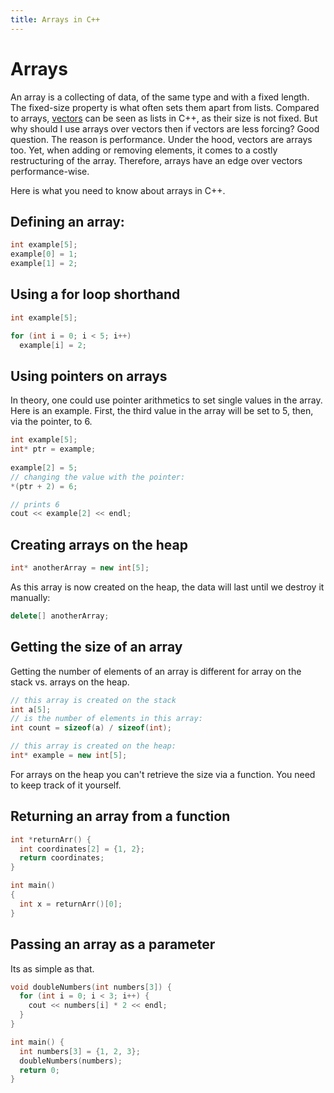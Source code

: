 ```yaml
---
title: Arrays in C++
---
```


# Arrays 

An array is a collecting of data, of the same type and with a fixed length. The fixed-size property is what often sets them apart from lists. 
Compared to arrays, <a href="/cpp/vectors">vectors</a> can be seen as lists in C++, as their size is not fixed. But why should I use arrays over vectors then if vectors are less forcing? 
Good question. The reason is performance. Under the hood, vectors are arrays too. Yet, when adding or removing elements, it comes to a costly restructuring of the array. 
Therefore, arrays have an edge over vectors performance-wise. 

Here is what you need to know about arrays in C++. 

## Defining an array: 

```cpp
int example[5]; 
example[0] = 1; 
example[1] = 2; 
```

 
## Using a for loop shorthand
```cpp
int example[5]; 

for (int i = 0; i < 5; i++) 
  example[i] = 2; 
```

## Using pointers on arrays 
In theory, one could use pointer arithmetics to set single values in the array. Here is an example. 
First, the third value in the array will be set to 5, then, via the pointer, to 6. 
```cpp
int example[5];
int* ptr = example;
  
example[2] = 5;
// changing the value with the pointer:
*(ptr + 2) = 6;

// prints 6   
cout << example[2] << endl;

```

## Creating arrays on the heap 

```cpp
int* anotherArray = new int[5]; 
```

As this array is now created on the heap, the data will last until we destroy it manually: 
```cpp
delete[] anotherArray; 
```

## Getting the size of an array

Getting the number of elements of an array is different for array on the stack vs. arrays on the heap. 

```cpp
// this array is created on the stack 
int a[5]; 
// is the number of elements in this array: 
int count = sizeof(a) / sizeof(int); 

// this array is created on the heap: 
int* example = new int[5]; 
```

For arrays on the heap you can't retrieve the size via a function. You need to keep track of it yourself. 

## Returning an array from a function

```cpp
int *returnArr() {
  int coordinates[2] = {1, 2};
  return coordinates;
}

int main()
{
  int x = returnArr()[0];
}
```

## Passing an array as a parameter
Its as simple as that. 

```cpp
void doubleNumbers(int numbers[3]) {
  for (int i = 0; i < 3; i++) {
    cout << numbers[i] * 2 << endl;
  }
}

int main() {
  int numbers[3] = {1, 2, 3};
  doubleNumbers(numbers);
  return 0;
}
```